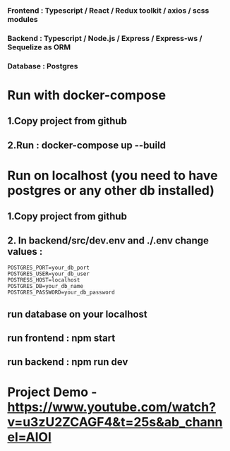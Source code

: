 ### Frontend : Typescript / React / Redux toolkit / axios / scss modules

### Backend : Typescript / Node.js / Express / Express-ws / Sequelize as ORM
### Database : Postgres

# Run with docker-compose
## 1.Copy project from github
## 2.Run : docker-compose up --build
# Run on localhost (you need to have postgres or any other db installed)
## 1.Copy project from github
## 2. In backend/src/dev.env and ./.env change values : 
    POSTGRES_PORT=your_db_port
    POSTGRES_USER=your_db_user
    POSTRESS_HOST=localhost
    POSTGRES_DB=your_db_name
    POSTGRES_PASSWORD=your_db_password
## run database on your localhost
## run frontend : npm start
## run backend : npm run dev

# Project Demo - https://www.youtube.com/watch?v=u3zU2ZCAGF4&t=25s&ab_channel=AlOl